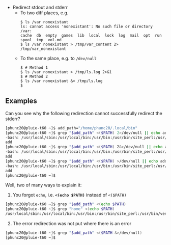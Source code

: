 - Redirect stdout and stderr
    - To two diff places, e.g.
      ```shell
      $ ls /var nonexistant
      ls: cannot access 'nonexistant': No such file or directory
      /var:
      cache  db  empty  games  lib  local  lock  log  mail  opt  run  spool  tmp  vol.md
      $ ls /var nonexistant > /tmp/var_content 2> /tmp/var_nonexistant
      ```
    - To the same place, e.g. to `/dev/null`
      ```shell
      $ # Method 1
      $ ls /var nonexistant > /tmp/ls.log 2>&1
      $ # Method 2
      $ ls /var nonexistant &> /tmp/ls.log
      $ 
      ```


## Examples
Can you see why the following redirection cannot successfully redirect the stderr?

```bash
[phunc20@pluie-t60 ~]$ add_path="/home/phunc20/.local/bin"
[phunc20@pluie-t60 ~]$ grep "$add_path" <($PATH) 2>/dev/null || echo add
-bash: /usr/local/sbin:/usr/local/bin:/usr/bin:/usr/bin/site_perl:/usr/bin/vendor_perl:/usr/bin/core_perl:/home/phunc20/.useful-scripts:/usr/bin/site_perl:/usr/bin/vendor_perl:/usr/bin/core_perl:/home/phunc20/.useful-scripts: No such file or directory
add
[phunc20@pluie-t60 ~]$ grep "$add_path" <($PATH) 2&>/dev/null || echo add
-bash: /usr/local/sbin:/usr/local/bin:/usr/bin:/usr/bin/site_perl:/usr/bin/vendor_perl:/usr/bin/core_perl:/home/phunc20/.useful-scripts:/usr/bin/site_perl:/usr/bin/vendor_perl:/usr/bin/core_perl:/home/phunc20/.useful-scripts: No such file or directory
add
[phunc20@pluie-t60 ~]$ grep "$add_path" <($PATH) >/dev/null || echo add
-bash: /usr/local/sbin:/usr/local/bin:/usr/bin:/usr/bin/site_perl:/usr/bin/vendor_perl:/usr/bin/core_perl:/home/phunc20/.useful-scripts:/usr/bin/site_perl:/usr/bin/vendor_perl:/usr/bin/core_perl:/home/phunc20/.useful-scripts: No such file or directory
add
[phunc20@pluie-t60 ~]$
```

Well, two of many ways to explain it:
01. You forgot `echo`, i.e. **`<(echo $PATH)`** instead of `<($PATH)`
  ```bash
  [phunc20@pluie-t60 ~]$ grep "$add_path" <(echo $PATH)
  [phunc20@pluie-t60 ~]$ grep "home" <(echo $PATH)
  /usr/local/sbin:/usr/local/bin:/usr/bin:/usr/bin/site_perl:/usr/bin/vendor_perl:/usr/bin/core_perl:/home/phunc20/.useful-scripts:/usr/bin/site_perl:/usr/bin/vendor_perl:/usr/bin/core_perl:/home/phunc20/.local/bin
  ```
02. The error redirection was not put where there is an error
  ```bash
  [phunc20@pluie-t60 ~]$ grep "$add_path" <($PATH &>/dev/null)
  [phunc20@pluie-t60 ~]$
  ```









